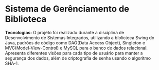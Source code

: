 # Sistema de Gerênciamento de Biblioteca

**Tecnologias:** O projeto foi realizado durante a disciplina de Desenvolvimento de Sistemas Integrados, utilizando a biblioteca Swing do Java, padrões de código como DAO(Data Access Object), Singleton e MVC(Model-View-Control) e MySQL para o banco de dados relacional. Apresenta diferentes visões para cada tipo de usuário para manter a segurança dos dados, além de criptografia de senha usando o algorítmo SHA-1.
